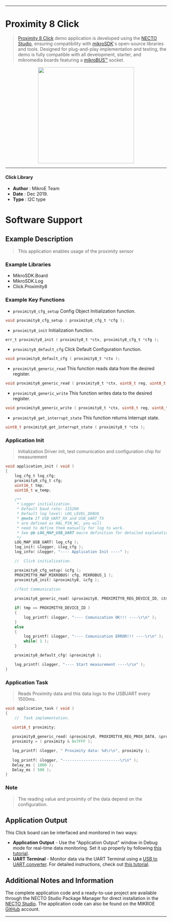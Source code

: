 
---
# Proximity 8 Click

> [Proximity 8 Click](https://www.mikroe.com/?pid_product=MIKROE-3439) demo application is developed using
the [NECTO Studio](https://www.mikroe.com/necto), ensuring compatibility with [mikroSDK](https://www.mikroe.com/mikrosdk)'s
open-source libraries and tools. Designed for plug-and-play implementation and testing, the demo is fully compatible with
all development, starter, and mikromedia boards featuring a [mikroBUS&trade;](https://www.mikroe.com/mikrobus) socket.

<p align="center">
  <img src="https://www.mikroe.com/?pid_product=MIKROE-3439&image=1" height=300px>
</p>

---

#### Click Library

- **Author**        : MikroE Team
- **Date**          : Dec 2019.
- **Type**          : I2C type

# Software Support

## Example Description

> This application enables usage of the proximity sensor

### Example Libraries

- MikroSDK.Board
- MikroSDK.Log
- Click.Proximity8

### Example Key Functions

- `proximity8_cfg_setup` Config Object Initialization function. 
```c
void proximity8_cfg_setup ( proximity8_cfg_t *cfg );
``` 
 
- `proximity8_init` Initialization function. 
```c
err_t proximity8_init ( proximity8_t *ctx, proximity8_cfg_t *cfg );
```

- `proximity8_default_cfg` Click Default Configuration function. 
```c
void proximity8_default_cfg ( proximity8_t *ctx );
```

- `proximity8_generic_read` This function reads data from the desired register. 
```c
void proximity8_generic_read ( proximity8_t *ctx, uint8_t reg, uint8_t *data_buf );
```
 
- `proximity8_generic_write` This function writes data to the desired register. 
```c
void proximity8_generic_write ( proximity8_t *ctx, uint8_t reg, uint8_t *data_buf, uint8_t len );
```

- `proximity8_get_interrupt_state` This function returns Interrupt state. 
```c
uint8_t proximity8_get_interrupt_state ( proximity8_t *ctx );
```

### Application Init

> Initialization Driver init, test comunication and configuration chip for measurement
 
```c
void application_init ( void )
{
    log_cfg_t log_cfg;
    proximity8_cfg_t cfg;
    uint16_t tmp;
    uint16_t w_temp;

    /** 
     * Logger initialization.
     * Default baud rate: 115200
     * Default log level: LOG_LEVEL_DEBUG
     * @note If USB_UART_RX and USB_UART_TX 
     * are defined as HAL_PIN_NC, you will 
     * need to define them manually for log to work. 
     * See @b LOG_MAP_USB_UART macro definition for detailed explanation.
     */
    LOG_MAP_USB_UART( log_cfg );
    log_init( &logger, &log_cfg );
    log_info( &logger, "---- Application Init ----" );

    //  Click initialization.

    proximity8_cfg_setup( &cfg );
    PROXIMITY8_MAP_MIKROBUS( cfg, MIKROBUS_1 );
    proximity8_init( &proximity8, &cfg );

    //Test Communication
    
    proximity8_generic_read( &proximity8, PROXIMITY8_REG_DEVICE_ID, &tmp );

    if( tmp == PROXIMITY8_DEVICE_ID )
    {
        log_printf( &logger, "---- Comunication OK!!! ----\r\n" );
    }
    else
    {
        log_printf( &logger, "---- Comunication ERROR!!! ----\r\n" );
        while( 1 );
    }

    proximity8_default_cfg( &proximity8 );

    log_printf( &logger, "---- Start measurement ----\r\n" );
}
```

### Application Task

> Reads Proximity data and this data logs to the USBUART every 1500ms.

```c
void application_task ( void )
{
    //  Task implementation.

   uint16_t proximity;
   
   proximity8_generic_read( &proximity8, PROXIMITY8_REG_PROX_DATA, &proximity );
   proximity = ( proximity & 0x7FFF );

   log_printf( &logger, " Proximity data: %d\r\n", proximity );
   
   log_printf( &logger, "-------------------------\r\n" );
   Delay_ms ( 1000 );
   Delay_ms ( 500 );
}
```

### Note

> The reading value and proximity of the data depend on the configuration.

## Application Output

This Click board can be interfaced and monitored in two ways:
- **Application Output** - Use the "Application Output" window in Debug mode for real-time data monitoring.
Set it up properly by following [this tutorial](https://www.youtube.com/watch?v=ta5yyk1Woy4).
- **UART Terminal** - Monitor data via the UART Terminal using
a [USB to UART converter](https://www.mikroe.com/click/interface/usb?interface*=uart,uart). For detailed instructions,
check out [this tutorial](https://help.mikroe.com/necto/v2/Getting%20Started/Tools/UARTTerminalTool).

## Additional Notes and Information

The complete application code and a ready-to-use project are available through the NECTO Studio Package Manager for 
direct installation in the [NECTO Studio](https://www.mikroe.com/necto). The application code can also be found on
the MIKROE [GitHub](https://github.com/MikroElektronika/mikrosdk_click_v2) account.

---
